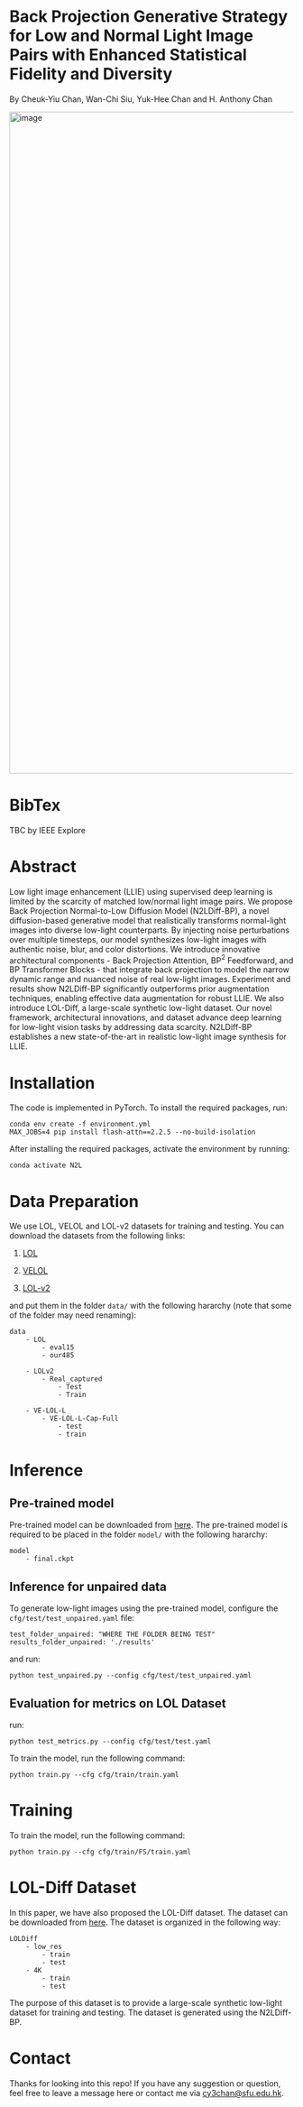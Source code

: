 # Back Projection Generative Strategy for Low and Normal Light Image Pairs with Enhanced Statistical Fidelity and Diversity
By Cheuk-Yiu Chan, Wan-Chi Siu, Yuk-Hee Chan and H. Anthony Chan

<img width="1174" alt="image" src="https://github.com/user-attachments/assets/07607520-7e92-407f-82e0-f0a96956e471">

# BibTex
TBC by IEEE Explore

# Abstract
  Low light image enhancement (LLIE) using supervised deep learning is limited by the scarcity of matched low/normal light image pairs. We propose Back Projection Normal-to-Low Diffusion Model (N2LDiff-BP), a novel diffusion-based generative model that realistically transforms normal-light images into diverse low-light counterparts. By injecting noise perturbations over multiple timesteps, our model synthesizes low-light images with authentic noise, blur, and color distortions. We introduce innovative architectural components - Back Projection Attention, BP$^2$ Feedforward, and BP Transformer Blocks - that integrate back projection to model the narrow dynamic range and nuanced noise of real low-light images. Experiment and results show N2LDiff-BP significantly outperforms prior augmentation techniques, enabling effective data augmentation for robust LLIE. We also introduce LOL-Diff, a large-scale synthetic low-light dataset. Our novel framework, architectural innovations, and dataset advance deep learning for low-light vision tasks by addressing data scarcity. N2LDiff-BP establishes a new state-of-the-art in realistic low-light image synthesis for LLIE.

# Installation 
The code is implemented in PyTorch. To install the required packages, run:
```
conda env create -f environment.yml
MAX_JOBS=4 pip install flash-attn==2.2.5 --no-build-isolation
```

After installing the required packages, activate the environment by running:

```conda activate N2L```

# Data Preparation 
We use LOL, VELOL and LOL-v2 datasets for training and testing. You can download the datasets from the following links:

1. [LOL](https://drive.google.com/file/d/18bs_mAREhLipaM2qvhxs7u7ff2VSHet2/view?usp=sharing)

2. [VELOL](https://www.dropbox.com/s/vfft7a8d370gnh7/VE-LOL-L.zip?dl=0)

3. [LOL-v2](https://drive.google.com/file/d/1dzuLCk9_gE2bFF222n3-7GVUlSVHpMYC/view?usp=sharing)

and put them in the folder `data/` with the following hararchy (note that some of the folder may need renaming):

```
data
    - LOL
        - eval15
        - our485

    - LOLv2
        - Real_captured
            - Test
            - Train

    - VE-LOL-L
        - VE-LOL-L-Cap-Full
            - test
            - train 
```
# Inference
## Pre-trained model
Pre-trained model can be downloaded from [here](https://1drv.ms/f/s!AvJJYu8Th24UjNAWtkRlvfbZ2hnjuw?e=cYheB5). 
The pre-trained model is required to be placed in the folder `model/` with the following hararchy:
```
model
    - final.ckpt
```

## Inference for unpaired data
To generate low-light images using the pre-trained model, configure the `cfg/test/test_unpaired.yaml` file:
```
test_folder_unpaired: "WHERE THE FOLDER BEING TEST"
results_folder_unpaired: './results'
```
and run:
```
python test_unpaired.py --config cfg/test/test_unpaired.yaml
```

## Evaluation for metrics on LOL Dataset
run: 
```
python test_metrics.py --config cfg/test/test.yaml
```

To train the model, run the following command:
```
python train.py --cfg cfg/train/train.yaml
```
# Training 
To train the model, run the following command:
```
python train.py --cfg cfg/train/FS/train.yaml
```

# LOL-Diff Dataset
In this paper, we have also proposed the LOL-Diff dataset. The dataset can be downloaded from [here]().
The dataset is organized in the following way:
```
LOLDiff
    - low_res
        - train 
        - test
    - 4K
        - train
        - test 
```

The purpose of this dataset is to provide a large-scale synthetic low-light dataset for training and testing. The dataset is generated using the N2LDiff-BP. 

# Contact
Thanks for looking into this repo! If you have any suggestion or question, feel free to leave a message here or contact me via cy3chan@sfu.edu.hk.
